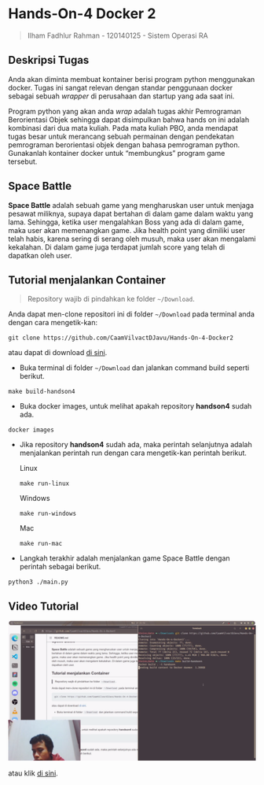 # Hands-On-4 Docker 2
> Ilham Fadhlur Rahman - 120140125 - Sistem Operasi RA

## Deskripsi Tugas
Anda akan diminta membuat kontainer berisi program python menggunakan docker. Tugas ini sangat relevan dengan standar penggunaan docker sebagai sebuah *wrapper* di perusahaan dan startup yang ada saat ini.

Program python yang akan anda *wrap* adalah tugas akhir Pemrograman Berorientasi Objek sehingga dapat disimpulkan bahwa hands on ini adalah kombinasi dari dua mata kuliah. Pada mata kuliah PBO, anda mendapat tugas besar untuk merancang sebuah permainan dengan pendekatan pemrograman berorientasi objek dengan bahasa pemrograman python. Gunakanlah kontainer docker untuk “membungkus” program game tersebut.

## Space Battle
**Space Battle** adalah sebuah game yang mengharuskan user untuk menjaga pesawat miliknya, supaya dapat bertahan di dalam game dalam waktu yang lama. Sehingga, ketika user mengalahkan Boss yang ada di dalam game, maka user akan memenangkan game. Jika health point yang dimiliki user telah habis, karena sering di serang oleh musuh, maka user akan mengalami kekalahan. Di dalam game juga terdapat jumlah score yang telah di dapatkan oleh user.

## Tutorial menjalankan Container

> Repository wajib di pindahkan ke folder `~/Download`.

Anda dapat men-clone repositori ini di folder `~/Download` pada terminal anda dengan cara mengetik-kan:

```CLI
git clone https://github.com/CaamVilvactDJavu/Hands-On-4-Docker2
```

atau dapat di download [di sini](https://github.com/CaamVilvactDJavu/Hands-On-4-Docker2/archive/refs/heads/main.zip).

- Buka terminal di folder `~/Download` dan jalankan command build seperti berikut.
```CLI
make build-handson4
```
- Buka docker images, untuk melihat apakah repository **handson4** sudah ada.
```CLI
docker images
```
- Jika repository **handson4** sudah ada, maka perintah selanjutnya adalah menjalankan perintah run dengan cara mengetik-kan perintah berikut.

    Linux
    
    ```CLI
    make run-linux
    ```
    Windows
    
    ```CLI
    make run-windows
    ```
    Mac
    ```CLI
    make run-mac
    ```
- Langkah terakhir adalah menjalankan game Space Battle dengan perintah sebagai berikut.
```CLI
python3 ./main.py
```

## Video Tutorial

[![Video Tutorial](Youtube.png)](https://www.youtube.com/watch?v=BZr0LZYN4MA)

atau klik [di sini](https://www.youtube.com/watch?v=BZr0LZYN4MA).